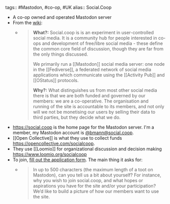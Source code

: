 ---
---

tags:: #Mastodon, #co-op, #UK 
alias:: Social.Coop

- A co-op owned and operated Mastodon server
- From the [wiki](https://wiki.social.coop/home.html):
	- > **What?:** Social.coop is is an experiment in user-controlled social media. It is a community hub for people interested in co-ops and development of free/libre social media - these define the common core field of discussion, though they are far from the only things discussed.
	  >
	  >We primarily run a [[Mastodon]] social media server: one node in the [[Fediverse]], a federated network of social media applications which communicate using the [[Activity Pub]] and [[OStatus]] protocols.
	  >
	  > **Why?:** What distinguishes us from most other social media there is that we are both funded and governed by our members: we are a co-operative. The organisation and running of the site is accountable to its members, and not only will we not be monetising our users by selling their data to third parties, but they decide what we do.
- https://social.coop is the home page for the Mastodon server. I'm a member, my Mastodon account is [@bmann@social.coop](https://social.coop/@bmann).
- [[Open Collective]] is what they use to collect funds https://opencollective.com/socialcoop.
- They use [[Loomio]] for organizational discussion and decision making https://www.loomio.org/socialcoop
- To join, [fill out the application form](https://wiki.social.coop/registration-form.html). The main thing it asks for:
	- > In up to 500 characters (the maximum length of a toot on Mastodon), can you tell us a bit about yourself? For instance, why you wish to join social.coop, and what hopes or aspirations you have for the site and/or your participation? We’d like to build a picture of how our members want to use the site.
